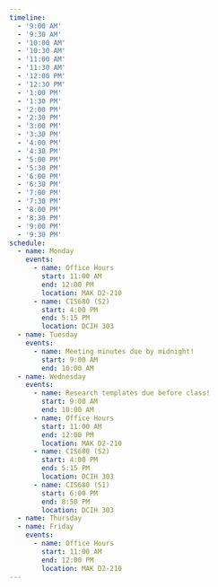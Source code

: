 ```yaml
---
timeline:
  - '9:00 AM'
  - '9:30 AM'
  - '10:00 AM'
  - '10:30 AM'
  - '11:00 AM'
  - '11:30 AM'
  - '12:00 PM'
  - '12:30 PM'
  - '1:00 PM'
  - '1:30 PM'
  - '2:00 PM'
  - '2:30 PM'
  - '3:00 PM'
  - '3:30 PM'
  - '4:00 PM'
  - '4:30 PM'
  - '5:00 PM'
  - '5:30 PM'
  - '6:00 PM'
  - '6:30 PM'
  - '7:00 PM'
  - '7:30 PM'
  - '8:00 PM'
  - '8:30 PM'
  - '9:00 PM'
  - '9:30 PM'
schedule:
  - name: Monday
    events:
      - name: Office Hours
        start: 11:00 AM
        end: 12:00 PM
        location: MAK D2-210
      - name: CIS680 (S2)
        start: 4:00 PM
        end: 5:15 PM
        location: DCIH 303
  - name: Tuesday
    events:
      - name: Meeting minutes due by midnight!
        start: 9:00 AM
        end: 10:00 AM
  - name: Wednesday
    events:
      - name: Research templates due before class!
        start: 9:00 AM
        end: 10:00 AM
      - name: Office Hours
        start: 11:00 AM
        end: 12:00 PM
        location: MAK D2-210
      - name: CIS680 (S2)
        start: 4:00 PM
        end: 5:15 PM
        location: DCIH 303
      - name: CIS680 (S1)
        start: 6:00 PM
        end: 8:50 PM
        location: DCIH 303
  - name: Thursday
  - name: Friday
    events:
      - name: Office Hours
        start: 11:00 AM
        end: 12:00 PM
        location: MAK D2-210
---
```

